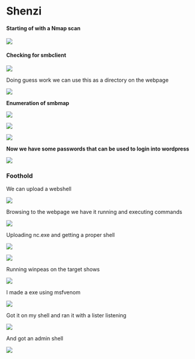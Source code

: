 # Shenzi

#### Starting of with a Nmap scan

![](<../../.gitbook/assets/image (12) (1) (1).png>)

#### Checking for smbclient

![](<../../.gitbook/assets/image (5) (1) (1).png>)

Doing guess work we can use this as a directory on the webpage

![](<../../.gitbook/assets/image (4) (1) (1).png>)

**Enumeration of smbmap**

![](<../../.gitbook/assets/image (3) (1) (1).png>)

![](<../../.gitbook/assets/image (6) (1) (1).png>)

![](<../../.gitbook/assets/image (11) (1) (1).png>)



**Now we have some passwords that can be used to login into wordpress**

![](<../../.gitbook/assets/image (10) (1) (1).png>)



### Foothold

We can upload a webshell

![](<../../.gitbook/assets/image (2) (1).png>)

Browsing to the webpage we have it running and executing commands

![](<../../.gitbook/assets/image (8) (1) (1).png>)

Uploading nc.exe and getting a proper shell

![](<../../.gitbook/assets/image (10) (1).png>)

&#x20;

![](../../.gitbook/assets/image.png)

Running winpeas on the target shows

![](<../../.gitbook/assets/image (8) (1).png>)

I made a exe using msfvenom

![](<../../.gitbook/assets/image (13) (1).png>)

Got it on my shell and ran it with a lister listening

![](<../../.gitbook/assets/image (18) (1).png>)



And got an admin shell&#x20;

![](<../../.gitbook/assets/image (12) (1).png>)




